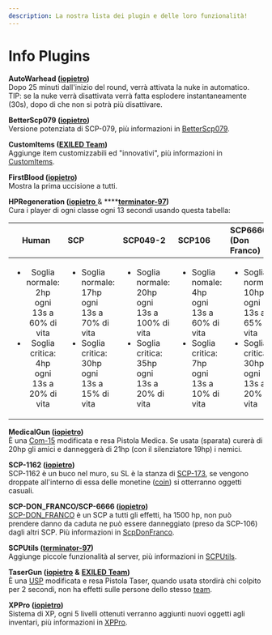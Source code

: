 ```yaml
---
description: La nostra lista dei plugin e delle loro funzionalità!
---
```


# Info Plugins

**AutoWarhead \(**[**iopietro**](https://github.com/iopietro)**\)**  
Dopo 25 minuti dall'inizio del round, verrà attivata la nuke in automatico. TIP: se la nuke verrà disattivata verrà fatta esplodere instantaneamente \(30s\), dopo di che non si potrà più disattivare.

**BetterScp079 \(**[**iopietro**](https://github.com/iopietro)**\)**  
Versione potenziata di SCP-079, più informazioni in [BetterScp079](betterscp079/).

**CustomItems \(**[**EXILED Team**](https://github.com/Exiled-Team)**\)**  
Aggiunge item customizzabili ed "innovativi", più informazioni in [CustomItems](customitems.md).

**FirstBlood \(**[**iopietro**](https://github.com/iopietro)**\)**  
Mostra la prima uccisione a tutti.

**HPRegeneration \(**[**iopietro** ](https://github.com/iopietro)& ****[**terminator-97**](https://github.com/terminator-97)**\)**  
Cura i player di ogni classe ogni 13 secondi usando questa tabella:

<table>
  <thead>
    <tr>
      <th style="text-align:center">Human</th>
      <th style="text-align:left"><b>SCP</b>
      </th>
      <th style="text-align:left"><b>SCP049-2</b>
      </th>
      <th style="text-align:left"><b>SCP106</b>
      </th>
      <th style="text-align:left"><b>SCP6666 (Don Franco)</b>
      </th>
    </tr>
  </thead>
  <tbody>
    <tr>
      <td style="text-align:center">
        <ul>
          <li>Soglia normale: 2hp ogni 13s a 60% di vita
            <br />
          </li>
          <li>Soglia critica: 4hp ogni 13s a 20% di vita</li>
        </ul>
      </td>
      <td style="text-align:left">
        <ul>
          <li>Soglia normale: 17hp ogni 13s a 70% di vita
            <br />
          </li>
          <li>Soglia critica: 30hp ogni 13s a 15% di vita</li>
        </ul>
      </td>
      <td style="text-align:left">
        <ul>
          <li>Soglia normale: 20hp ogni 13s a 100% di vita
            <br />
          </li>
          <li>Soglia critica: 35hp ogni 13s a 20% di vita</li>
        </ul>
      </td>
      <td style="text-align:left">
        <ul>
          <li>Soglia nomale: 4hp ogni 13s a 60% di vita
            <br />
          </li>
          <li>Soglia critica: 7hp ogni 13s a 10% di vita</li>
        </ul>
      </td>
      <td style="text-align:left">
        <ul>
          <li>Soglia normale: 10hp ogni 13s a 65% di vita
            <br />
          </li>
          <li>Soglia critica: 30hp ogni 13s a 20% di vita</li>
        </ul>
      </td>
    </tr>
  </tbody>
</table>

**MedicalGun \(**[**iopietro**](https://github.com/iopietro)**\)**  
È una [Com-15](../info-gioco/armi.md) modificata e resa Pistola Medica. Se usata \(sparata\) curerà di 20hp gli amici e danneggerà di 21hp \(con il silenziatore 19hp\) i nemici.

**SCP-1162 \(**[**iopietro**](https://github.com/iopietro)**\)**  
SCP-1162 è un buco nel muro, su SL è la stanza di [SCP-173](../info-gioco/scps.md), se vengono droppate all'interno di essa delle monetine \([coin](../info-gioco/)\) si otterranno oggetti casuali.

**SCP-DON\_FRANCO/SCP-6666 \(**[**iopietro**](https://github.com/iopietro)**\)**  
[SCP-DON\_FRANCO](scpdonfranco.md) è un SCP a tutti gli effetti, ha 1500 hp, non può prendere danno da caduta ne può essere danneggiato \(preso da SCP-106\) dagli altri SCP. Più informazioni in [ScpDonFranco](scpdonfranco.md).

**SCPUtils \(**[**terminator-97**](https://github.com/terminator-97)**\)**  
Aggiunge piccole funzionalità al server, più informazioni in [SCPUtils](scputils.md).

**TaserGun \(**[**iopietro**](https://github.com/iopietro) **&** [**EXILED Team**](https://github.com/EXILED-Team)**\)**  
È una [USP](../info-gioco/armi.md) modificata e resa Pistola Taser, quando usata stordirà chi colpito per 2 secondi, non ha effetti sulle persone dello stesso [team](../info-gioco/).

**XPPro \(**[**iopietro**](https://github.com/iopietro)**\)**  
Sistema di XP, ogni 5 livelli ottenuti verranno aggiunti nuovi oggetti agli inventari, più informazioni in [XPPro](xppro.md).

